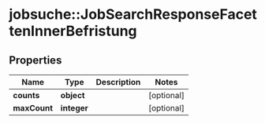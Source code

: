 # jobsuche::JobSearchResponseFacettenInnerBefristung


## Properties
Name | Type | Description | Notes
------------ | ------------- | ------------- | -------------
**counts** | **object** |  | [optional] 
**maxCount** | **integer** |  | [optional] 


